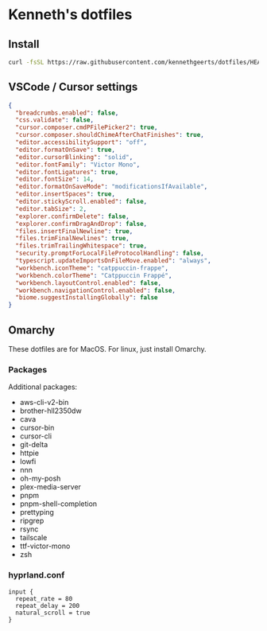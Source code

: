 # Kenneth's dotfiles

## Install

```zsh
curl -fsSL https://raw.githubusercontent.com/kennethgeerts/dotfiles/HEAD/install | zsh
```

## VSCode / Cursor settings

```json
{
  "breadcrumbs.enabled": false,
  "css.validate": false,
  "cursor.composer.cmdPFilePicker2": true,
  "cursor.composer.shouldChimeAfterChatFinishes": true,
  "editor.accessibilitySupport": "off",
  "editor.formatOnSave": true,
  "editor.cursorBlinking": "solid",
  "editor.fontFamily": "Victor Mono",
  "editor.fontLigatures": true,
  "editor.fontSize": 14,
  "editor.formatOnSaveMode": "modificationsIfAvailable",
  "editor.insertSpaces": true,
  "editor.stickyScroll.enabled": false,
  "editor.tabSize": 2,
  "explorer.confirmDelete": false,
  "explorer.confirmDragAndDrop": false,
  "files.insertFinalNewline": true,
  "files.trimFinalNewlines": true,
  "files.trimTrailingWhitespace": true,
  "security.promptForLocalFileProtocolHandling": false,
  "typescript.updateImportsOnFileMove.enabled": "always",
  "workbench.iconTheme": "catppuccin-frappe",
  "workbench.colorTheme": "Catppuccin Frappé",
  "workbench.layoutControl.enabled": false,
  "workbench.navigationControl.enabled": false,
  "biome.suggestInstallingGlobally": false
}
```

## Omarchy

These dotfiles are for MacOS. For linux, just install Omarchy.

### Packages

Additional packages:

- aws-cli-v2-bin
- brother-hll2350dw
- cava
- cursor-bin
- cursor-cli
- git-delta
- httpie
- lowfi
- nnn
- oh-my-posh
- plex-media-server
- pnpm
- pnpm-shell-completion
- prettyping
- ripgrep
- rsync
- tailscale
- ttf-victor-mono
- zsh

### hyprland.conf

```
input {
  repeat_rate = 80
  repeat_delay = 200
  natural_scroll = true
}
```
